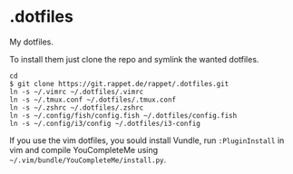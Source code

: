 # .dotfiles

My dotfiles.

To install them just clone the repo and symlink the wanted dotfiles.

```
cd
$ git clone https://git.rappet.de/rappet/.dotfiles.git
ln -s ~/.vimrc ~/.dotfiles/.vimrc
ln -s ~/.tmux.conf ~/.dotfiles/.tmux.conf
ln -s ~/.zshrc ~/.dotfiles/.zshrc
ln -s ~/.config/fish/config.fish ~/.dotfiles/config.fish
ln -s ~/.config/i3/config ~/.dotfiles/i3-config
```

If you use the vim dotfiles, you sould install Vundle, run `:PluginInstall`
in vim and compile YouCompleteMe using `~/.vim/bundle/YouCompleteMe/install.py`.
